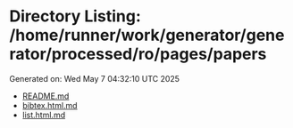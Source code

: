 # Directory Listing: /home/runner/work/generator/generator/processed/ro/pages/papers
Generated on: Wed May  7 04:32:10 UTC 2025

- [README.md](README.md)
- [bibtex.html.md](bibtex.html.md)
- [list.html.md](list.html.md)
